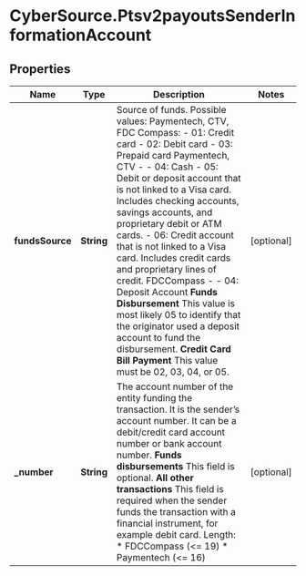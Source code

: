 # CyberSource.Ptsv2payoutsSenderInformationAccount

## Properties
Name | Type | Description | Notes
------------ | ------------- | ------------- | -------------
**fundsSource** | **String** | Source of funds. Possible values:    Paymentech, CTV, FDC Compass:  - 01: Credit card  - 02: Debit card  - 03: Prepaid card    Paymentech, CTV -  - 04: Cash  - 05: Debit or deposit account that is not linked to a Visa card. Includes checking accounts, savings        accounts, and proprietary debit or ATM cards.  - 06: Credit account that is not linked to a Visa card. Includes credit cards and proprietary lines        of credit.    FDCCompass -   - 04: Deposit Account  **Funds Disbursement**  This value is most likely 05 to identify that the originator used a deposit account to fund the disbursement.  **Credit Card Bill Payment**  This value must be 02, 03, 04, or 05.  | [optional] 
**_number** | **String** | The account number of the entity funding the transaction. It is the sender’s account number. It can be a debit/credit card account number or bank account number.  **Funds disbursements**  This field is optional.  **All other transactions**  This field is required when the sender funds the transaction with a financial instrument, for example debit card. Length: * FDCCompass (&lt;&#x3D; 19) * Paymentech (&lt;&#x3D; 16)  | [optional] 


